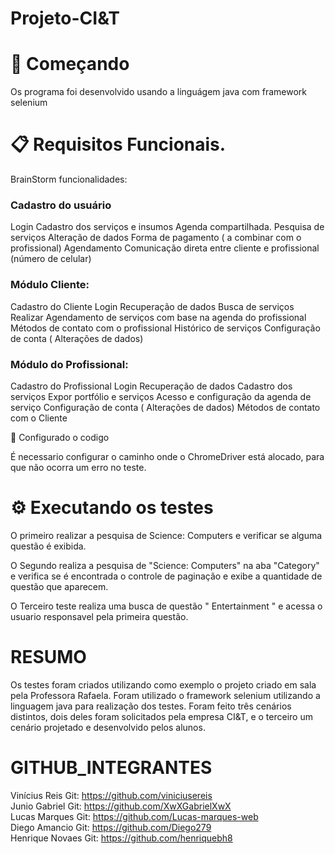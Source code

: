 ﻿# Projeto-CI&T

# 🚀 Começando
Os programa foi desenvolvido usando a linguágem java com framework selenium

# 📋 Requisitos Funcionais.
BrainStorm funcionalidades:


### Cadastro do usuário
Login
Cadastro dos serviços e insumos
Agenda compartilhada.
Pesquisa de serviços 
Alteração de dados
Forma de pagamento ( a combinar com o profissional) 
Agendamento 
Comunicação direta entre cliente e profissional (número de celular)


### Módulo Cliente:

Cadastro do Cliente
Login 
Recuperação de dados
Busca de serviços 
Realizar Agendamento de serviços com base na agenda do profissional 
Métodos de contato com o profissional 
Histórico de serviços
Configuração de conta ( Alterações de dados)



### Módulo do Profissional:

Cadastro do Profissional
Login
Recuperação de dados
Cadastro dos serviços
Expor portfólio e serviços
Acesso e configuração da agenda de serviço
Configuração de conta ( Alterações de dados)
Métodos de contato com o Cliente



🔧 Configurado o codigo
 
É necessario configurar o caminho onde o ChromeDriver está alocado, para que não ocorra um  erro no teste.


# ⚙️ Executando os testes


O primeiro realizar a pesquisa de Science: Computers e verificar se alguma questão é exibida. 

O Segundo realiza a pesquisa de "Science: Computers" na aba "Category" e verifica se é encontrada o controle de paginação e exibe a quantidade de questão que aparecem.

O Terceiro teste realiza uma busca de questão " Entertainment " e acessa o usuario responsavel pela primeira questão.



# RESUMO

Os testes foram criados utilizando como exemplo o projeto criado em sala pela Professora Rafaela.
Foram utilizado o framework selenium utilizando a linguagem java para realização dos testes. Foram feito três cenários distintos, 
dois deles foram solicitados pela empresa CI&T, e o terceiro um cenário projetado e desenvolvido pelos alunos.

# GITHUB_INTEGRANTES


Vinícius Reis  Git: https://github.com/viniciusereis <br/>
Junio Gabriel  Git: https://github.com/XwXGabrielXwX <br/>
Lucas Marques  Git: https://github.com/Lucas-marques-web  <br/>
Diego Amancio  Git: https://github.com/Diego279 <br/> 
Henrique Novaes Git: https://github.com/henriquebh8<br/>
